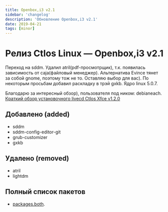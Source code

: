 ```yaml
---
title: Openbox,i3 v2.1
sidebar: 'changelog'
description: 'Обновление Openbox,i3 v2.1'
date: 2019-04-21
tags: [minor]
---
```


# Релиз Ctlos Linux — Openbox,i3 v2.1

Переход на sddm. Удалил atril(pdf-просмотрщик), т.к. появилась зависимость от caja(файловый менеджер). Альтернатива Evince тянет за собой gnome, поэтому тож не то. Оставляю выбор для вас). По некоторым просьбам добавил раскладку в трэй gxkb. Ядро linux 5.0.7.

Благодарю за интересный обзор), пользователя под ником: debianeach. [Краткий обзор установочного livecd Ctlos Xfce v1.2.0](http://auriz.ru/blogs/kratkii-obzor-ustanovochnogo-livecd-ctlos-xfce-v1-2-0)

## Добавлено (added)

- sddm
- sddm-config-editor-git
- grub-customizer
- gxkb

## Удалено (removed)

- atril
- lightdm

## Полный список пакетов

- [packages.both](https://github.com/ctlos/ctlosiso/blob/5e603fbb600c36a7161bd6fb51dd5c50bcd62741/packages.both).
